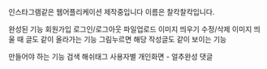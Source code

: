 인스타그램같은 웹어플리케이션 제작중입니다
이름은 찰칵찰칵입니다.

완성된 기능
회원가입
로그인/로그아웃
파일업로드
이미지 띄우기
수정/삭제
이미지 띄울 때 글도 같이 올라가는 기능
그림누르면 해당 작성글도 같이 보이는 기능

만들어야 하는 기능
검색
해쉬태그
사용자별 개인화면 - 얼추완성
댓글





